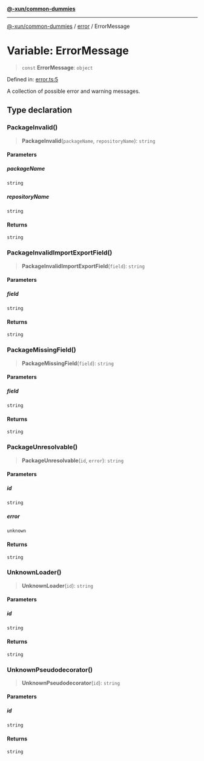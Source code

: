[**@-xun/common-dummies**](../../README.md)

***

[@-xun/common-dummies](../../README.md) / [error](../README.md) / ErrorMessage

# Variable: ErrorMessage

> `const` **ErrorMessage**: `object`

Defined in: [error.ts:5](https://github.com/Xunnamius/test-utils/blob/a6940723f903a76847f30627882e739f3d60ca52/packages/common-dummies/src/error.ts#L5)

A collection of possible error and warning messages.

## Type declaration

### PackageInvalid()

> **PackageInvalid**(`packageName`, `repositoryName`): `string`

#### Parameters

##### packageName

`string`

##### repositoryName

`string`

#### Returns

`string`

### PackageInvalidImportExportField()

> **PackageInvalidImportExportField**(`field`): `string`

#### Parameters

##### field

`string`

#### Returns

`string`

### PackageMissingField()

> **PackageMissingField**(`field`): `string`

#### Parameters

##### field

`string`

#### Returns

`string`

### PackageUnresolvable()

> **PackageUnresolvable**(`id`, `error`): `string`

#### Parameters

##### id

`string`

##### error

`unknown`

#### Returns

`string`

### UnknownLoader()

> **UnknownLoader**(`id`): `string`

#### Parameters

##### id

`string`

#### Returns

`string`

### UnknownPseudodecorator()

> **UnknownPseudodecorator**(`id`): `string`

#### Parameters

##### id

`string`

#### Returns

`string`
